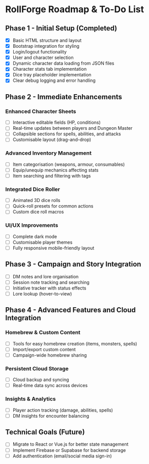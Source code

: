 # RollForge Roadmap & To-Do List

## Phase 1 - Initial Setup (Completed)
- [x] Basic HTML structure and layout
- [x] Bootstrap integration for styling
- [x] Login/logout functionality
- [x] User and character selection
- [x] Dynamic character data loading from JSON files
- [x] Character stats tab implementation
- [x] Dice tray placeholder implementation
- [x] Clear debug logging and error handling

## Phase 2 - Immediate Enhancements

### Enhanced Character Sheets
- [ ] Interactive editable fields (HP, conditions)
- [ ] Real-time updates between players and Dungeon Master
- [ ] Collapsible sections for spells, abilities, and attacks
- [ ] Customisable layout (drag-and-drop)

### Advanced Inventory Management
- [ ] Item categorisation (weapons, armour, consumables)
- [ ] Equip/unequip mechanics affecting stats
- [ ] Item searching and filtering with tags

### Integrated Dice Roller
- [ ] Animated 3D dice rolls
- [ ] Quick-roll presets for common actions
- [ ] Custom dice roll macros

### UI/UX Improvements
- [ ] Complete dark mode
- [ ] Customisable player themes
- [ ] Fully responsive mobile-friendly layout

## Phase 3 - Campaign and Story Integration
- [ ] DM notes and lore organisation
- [ ] Session note tracking and searching
- [ ] Initiative tracker with status effects
- [ ] Lore lookup (hover-to-view)

## Phase 4 - Advanced Features and Cloud Integration

### Homebrew & Custom Content
- [ ] Tools for easy homebrew creation (items, monsters, spells)
- [ ] Import/export custom content
- [ ] Campaign-wide homebrew sharing

### Persistent Cloud Storage
- [ ] Cloud backup and syncing
- [ ] Real-time data sync across devices

### Insights & Analytics
- [ ] Player action tracking (damage, abilities, spells)
- [ ] DM insights for encounter balancing

## Technical Goals (Future)
- [ ] Migrate to React or Vue.js for better state management
- [ ] Implement Firebase or Supabase for backend storage
- [ ] Add authentication (email/social media sign-in)